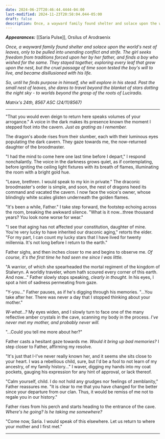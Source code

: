 ```yaml
---
date: 2024-06-27T20:46:44.4444-04:00
last-modified: 2024-11-23T20:58:04.044-05:00
draft: false
description: Once, a wayward family found shelter and solace upon the world's nest of leaves, only to be pulled into unending conflict and strife. The girl seeks freedom from traditions forced upon her by her father, and finds a boy who wished the same. They stayed together, exploring every leaf that grew upon the nest, but the cruel passage of time soon tested the boy's will to live, and became disillusioned with his life. So, until he finds purpose in himself, she will explore, in his stead, past the small nest of leaves, daring to travel beyond the blanket of stars dotting the night sky - to worlds beyond the grasp of the roots of Luciradis.
---
```

***Appearances:*** [[Saria Pulse]], Orsilus of Arodraenix

*Once, a wayward family found shelter and solace upon the world's nest of leaves, only to be pulled into unending conflict and strife. The girl seeks freedom from traditions forced upon her by her father, and finds a boy who wished for the same. They stayed together, exploring every leaf that grew upon the nest, but the cruel passage of time soon tested the boy's will to live, and became disillusioned with his life.*  

*So, until he finds purpose in himself, she will explore in his stead. Past the small nest of leaves, she dares to travel beyond the blanket of stars dotting the night sky - to worlds beyond the grasp of the roots of Luciradis.*

*Matrix's 24th, 8567 ASC (24/11/8567)*

---

"That you would even deign to return here speaks volumes of your arrogance." A voice in the dark makes its presence known the moment I stepped foot into the cavern. *Just as grating as I remember.*

The dragon's abode rises from their slumber, each with their luminous eyes populating the dark cavern. They gaze towards me, the now-returned daughter of the broodmaster.

"I had the mind to come here one last time before I depart," I respond nonchalantly. The voice in the darkness grows quiet, as if contemplating, before igniting the ceiling light fixtures with its breath of flames, illuminating the room with a bright gold hue.

"Leave, brethren. I would speak to my kin in private." The draconic broodmaster's order is simple, and soon, the nest of dragons heed its command and vacated the cavern. I now face the voice's owner, whose blindingly white scales glisten underneath the golden flames.

"It's been a while, Father." I take step forward, the footstep echoing across the room, breaking the awkward silence. "What is it now...three thousand years? You look none worse for wear."

"I see that aging has not affected your constitution, daughter of mine. You're very lucky to have inherited our draconic aging," retorts the elder. "For my part, I can count my lucky stars that I have lived for twenty millennia. It's not long before I return to the earth."

Father sighs, and then inches closer to me and begins to observe me. *Of course, it's the first time he had seen me since I was little.*

"A warrior, of which she spearheaded the mortal regiment of the kingdom of Stalwryn. A worldly traveler, whom hath scoured every corner of this earth. And now..."
Father slowly stops speaking, *clearly in thought.* In his eyes, I spot a hint of sadness permeating from gaze.

"Y-you..." Father pauses, as if he's digging through his memories. "...You take after her. There was never a day that I stopped thinking about your mother."

*W-what...?* My eyes widen, and I slowly turn to face one of the many reflective amber crystals in the cave, scanning my body in the process. *I've never met my mother, and probably never will.*

"...Could you tell me more about her?"

Father casts a hesitant gaze towards me. *Would it bring up bad memories?* I step closer to Father, affirming my resolve.

"It's just that I-I've never really known her, and it seems she sits close to your heart. I was a rebellious child, sure, but I'd be a fool to not learn of my ancestry, of my family history..." I waver, digging my hands into my coat pockets, gauging his expression for any hint of approval, or lack thereof.

"Calm yourself, child. I do not hold any grudges nor feelings of zemblanity," Father reassures me. "It is clear to me that you have changed for the better since your departure from our clan. Thus, it would be remiss of me not to regale you in our history."

Father rises from his perch and starts heading to the entrance of the cave. *Where's he going? Is he taking me somewhere?*

"Come now, Saria. I would speak of this elsewhere. Let us return to where your mother and I first met."

---

